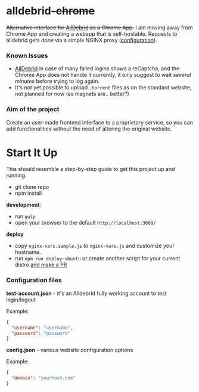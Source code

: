 alldebrid~~-chrome~~
================

~~Alternative interface for [AllDebrid][ad] as a Chrome App.~~
I am moving away from Chrome App and creating a webapp that is self-hostable.
Requests to alldebrid gets done via a simple NGINX proxy ([configuration](config.nginx)).

### Known Issues

  * [AllDebrid][ad] in case of many failed logins shows a reCaptcha, and the Chrome App does not handle it currently, it only suggest to wait _several minutes_ before trying to log again.
  * It's not yet possible to upload `.torrent` files as on the standard website, not planned for now (as magnets are.. better?)

### Aim of the project
Create an user-made frontend interface to a proprietary service, so you can add functionalities without the need of altering the original website.  

# Start It Up
This should resemble a step-by-step guide to get this project up and running.

 * git clone repo
 * npm install

**development**:
 * run `gulp`
 * open your browser to the default `http://localhost:3000/`

**deploy**
 * copy `nginx-vars.sample.js` to `nginx-vars.js` and customize your hostname.
 * run `npm run deploy-ubuntu` or create another script for your current distro [and make a PR](https://github.com/colthreepv/alldebrid/pulls)

### Configuration files

**test-account.json** - it's an Alldebrid fully working account to test login/logout

Example:
```json
{
  "username": "username",
  "password": "password"
}
```

**config.json** - various website configuration options

Example:
```json
{
  "domain": "yourhost.com"
}
```

[ad]: http://www.alldebrid.com/
